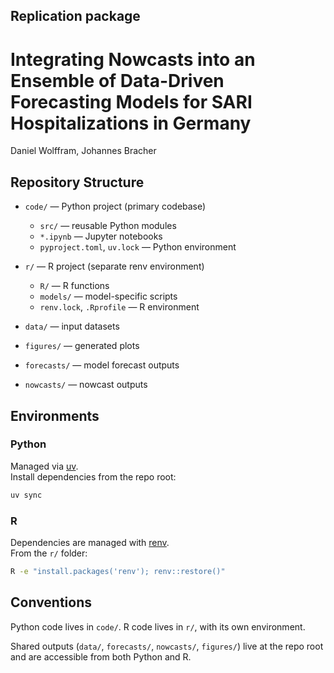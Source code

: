 ## Replication package 
# Integrating Nowcasts into an Ensemble of Data-Driven Forecasting Models for SARI Hospitalizations in Germany
Daniel Wolffram, Johannes Bracher

## Repository Structure

- `code/` — Python project (primary codebase)  
  - `src/` — reusable Python modules  
  - `*.ipynb` — Jupyter notebooks  
  - `pyproject.toml`, `uv.lock` — Python environment  

- `r/` — R project (separate renv environment)  
  - `R/` — R functions 
  - `models/` — model-specific scripts  
  - `renv.lock`, `.Rprofile` — R environment  

- `data/` — input datasets 
- `figures/` — generated plots  
- `forecasts/` — model forecast outputs  
- `nowcasts/` — nowcast outputs  

## Environments

### Python
Managed via [uv](https://github.com/astral-sh/uv).  
Install dependencies from the repo root:

```bash
uv sync
```

### R
Dependencies are managed with [renv](https://rstudio.github.io/renv/).  
From the `r/` folder:

```bash
R -e "install.packages('renv'); renv::restore()"
```

## Conventions

Python code lives in `code/`.
R code lives in `r/`, with its own environment.

Shared outputs (`data/`, `forecasts/`, `nowcasts/`, `figures/`) live at the repo root and are accessible from both Python and R.
